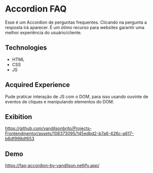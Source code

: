 # Accordion FAQ

Esse é um Accordion de perguntas frequentes. Clicando na pergunta a resposta irá aparecer. É um ótimo recurso para websites garantir uma melhor experiência do usuário/cliente.

<h2>Technologies</h2>

  - HTML
  - CSS
  - JS 

<h2>Acquired Experience</h2>

Pude praticar interação de JS com o DOM, para isso usando ouvinte de eventos de cliques e manipulando elementos do DOM.
  
<h2>Exibition</h2>

https://github.com/vandilsonbrito/Projects-Frontendmentor/assets/108373095/145edbd2-b7a6-426c-a617-b6df999df653

<h2>Demo</h2>

https://faq-accordion-by-vandilson.netlify.app/
